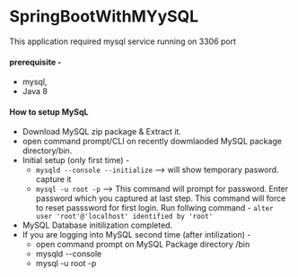 # SpringBootWithMYySQL
This application required mysql service running on 3306 port
#### prerequisite - 
* mysql, 
* Java 8

#### How to setup MySqL 
* Download MySQL zip package & Extract it.
* open command prompt/CLI on recently dowmlaoded MySQL package directory/bin.
* Initial setup (only first time) - 
  * `mysqld --console --initialize`   -->  will show temporary pasword. capture it
  *  `mysql -u root -p` --> This command will prompt for password. Enter password which you captured at last step. This command will force to reset passsword for first login. Run follwing command - 
`alter user 'root'@'localhost' identified by 'root'`
* MySQL Database initilization completed.
* If you are logging into MySQL second time (after intilization) -
  * open command prompt on MySQL Package directory /bin
  * mysqld --console
  * mysql -u root -p
  
